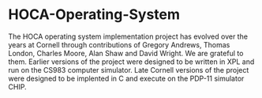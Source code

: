 # HOCA-Operating-System

The HOCA operating system implementation project has evolved over the years at Cornell
through contributions of Gregory Andrews, Thomas London, Charles Moore, Alan Shaw
and David Wright. We are grateful to them. Earlier versions of the project were designed
to be written in XPL and run on the CS983 computer simulator. Late Cornell versions of
the project were designed to be implented in C and execute on the PDP-11 simulator CHIP.
